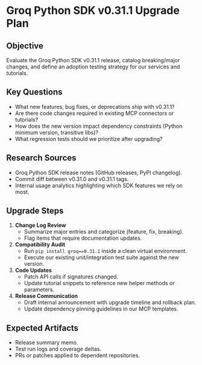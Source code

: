 # Groq Python SDK v0.31.1 Upgrade Plan

## Objective
Evaluate the Groq Python SDK v0.31.1 release, catalog breaking/major changes, and define an adoption testing strategy for our services and tutorials.

## Key Questions
- What new features, bug fixes, or deprecations ship with v0.31.1?
- Are there code changes required in existing MCP connectors or tutorials?
- How does the new version impact dependency constraints (Python minimum version, transitive libs)?
- What regression tests should we prioritize after upgrading?

## Research Sources
- Groq Python SDK release notes (GitHub releases, PyPI changelog).
- Commit diff between v0.31.0 and v0.31.1 tags.
- Internal usage analytics highlighting which SDK features we rely on most.

## Upgrade Steps
1. **Change Log Review**
   - Summarize major entries and categorize (feature, fix, breaking).
   - Flag items that require documentation updates.
2. **Compatibility Audit**
   - Run `pip install groq==0.31.1` inside a clean virtual environment.
   - Execute our existing unit/integration test suite against the new version.
3. **Code Updates**
   - Patch API calls if signatures changed.
   - Update tutorial snippets to reference new helper methods or parameters.
4. **Release Communication**
   - Draft internal announcement with upgrade timeline and rollback plan.
   - Update dependency pinning guidelines in our MCP templates.

## Expected Artifacts
- Release summary memo.
- Test run logs and coverage deltas.
- PRs or patches applied to dependent repositories.
